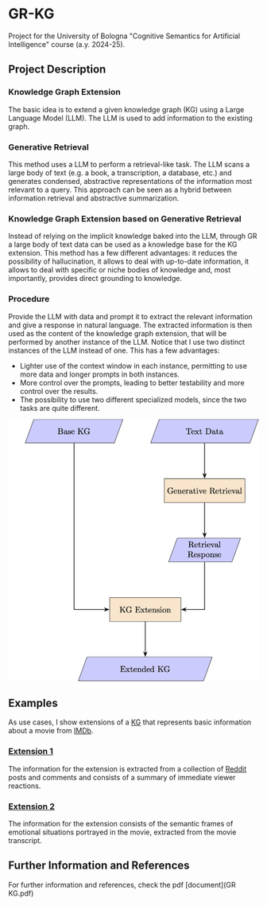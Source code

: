 # GR-KG
Project for the University of Bologna "Cognitive Semantics for Artificial Intelligence" course (a.y. 2024-25).



## Project Description

### Knowledge Graph Extension
The basic idea is to extend a given knowledge graph (KG) using a Large Language Model (LLM). The LLM is used to add information to the existing graph.

### Generative Retrieval
This method uses a LLM to perform a retrieval-like task. The LLM scans a large body of text (e.g. a book, a transcription, a database, etc.) and generates condensed, abstractive representations of the information most relevant to a query. This approach can be seen as a hybrid between information retrieval and abstractive summarization.

### Knowledge Graph Extension based on Generative Retrieval
Instead of relying on the implicit knowledge baked into the LLM, through GR a large body of text data can be used as a knowledge base for the KG extension. This method has a few different advantages: it reduces the possibility of hallucination, it allows to deal with up-to-date information, it allows to deal with specific or niche bodies of knowledge and, most importantly, provides direct grounding to knowledge.

### Procedure 
Provide the LLM with data and prompt it to extract the relevant information and give a response in natural language. The extracted information is then used as the content of the knowledge graph extension, that will be performed by another instance of the LLM.
Notice that I use two distinct instances of the LLM instead of one. This has a few advantages:
- Lighter use of the context window in each instance, permitting to use more data and longer
prompts in both instances.
- More control over the prompts, leading to better testability and more control over the results.
- The possibility to use two different specialized models, since the two tasks are quite different.

![Pipeline](diagram.png)


## Examples
As use cases, I show extensions of a [KG](base_graph.ttl) that represents basic information about a movie from [IMDb](https://www.imdb.com).

### [Extension 1](extension_1) 
The information for the extension is extracted from a collection of [Reddit](https://www.reddit.com) posts and comments and consists of a summary of immediate viewer reactions. 

### [Extension 2](extension_2)
The information for the extension consists of the semantic frames of emotional situations portrayed in the movie, extracted from the movie transcript.

## Further Information and References
For further information and references, check the pdf [document](GR KG.pdf) 




